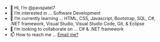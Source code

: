 - 👋 Hi, I’m @pavspatel7
- 👀 I’m interested in ... Software Development
- 🌱 I’m currently learning ... HTML, CSS, Javascript, Bootstrap, SQL, C#, .NET framework, Visual Studio, Visual Studio Code, Git, & Eclipse
- 💞️ I’m looking to collaborate on ... C# & .NET framework
- 📫 How to reach me ... [Email me?](pavitrapatel2112@gmail.com)
